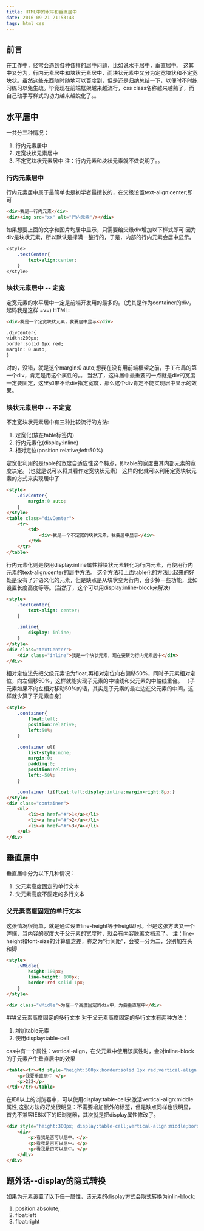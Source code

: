 ```yaml
---
title: HTML中的水平和垂直居中
date: 2016-09-21 21:53:43
tags: html css
---
```


## 前言
在工作中，经常会遇到各种各样的居中问题，比如说水平居中，垂直居中。
这其中又分为，行内元素居中和块状元素居中，而块状元素中又分为定宽块状和不定宽块状。虽然这些东西随时随地可以百度到，但是还是归纳总结一下，以便时不时练习练习以免生疏。毕竟现在前端框架越来越流行，css class名称越来越熟了，而自己动手写样式的功力越来越蜕化了。。

## 水平居中
一共分三种情况：
1. 行内元素居中
2. 定宽块状元素居中
3. 不定宽块状元素居中
注：行内元素和块状元素就不做说明了。。

### 行内元素居中
行内元素居中属于最简单也是初学者最擅长的，在父级设置text-align:center;即可
```html
<div>我是一行内元素</div>
<div><img src="xx" alt="行内元素"/></div>
```
如果想要上面的文字和图片均居中显示，只需要给父级div增加以下样式即可
因为div是块状元素，所以默认是撑满一整行的，于是，内部的行内元素会居中显示。
``` CSS
<style>
	.textCenter{
		text-align:center;
	}
</style>
```
### 块状元素居中 -- 定宽
定宽元素的水平居中一定是前端开发用的最多的。（尤其是作为container的div，起码我是这样 =v=)
HTML:
```html 
<div>我是一个定宽块状元素，我要居中显示</div>

.divCenter{
width:200px;
border:solid 1px red;
margin: 0 auto;
}
```

对的，没错，就是这个margin:0 auto;想我在没有用前端框架之前，手工布局的第一个div，肯定是用这个属性的。。
当然了，这样居中最重要的一点就是div的宽度一定要固定，这里如果不给div指定宽度，那么这个div肯定不能实现居中显示的效果。

### 块状元素居中 -- 不定宽
不定宽块状元素居中有三种比较流行的方法:
1. 定宽化(放在table标签内)
2. 行内元素化(display:inline) 
3. 相对定位(position:relative;left:50%)

定宽化利用的是table的宽度自适应性这个特点，即table的宽度由其内部元素的宽度决定。（也就是说可以将其看作定宽块状元素）
这样的化就可以利用定宽块状元素的方式来实现居中了

``` HTML
<style>
	.divCenter{
		margin:0 auto;
	}
</style>
<table class="divCenter">
	<tr>
		<td>
			<div>我是一个不定宽的块状元素，我要居中显示</div>			
		</td>
	</tr>
</table>

```

行内元素化则是使用display:inline属性将块状元素转化为行内元素，再使用行内元素的text-align:center的居中方法。
这个方法和上面table化的方法比起来的好处是没有了非语义化的元素，但是缺点是从块状变为行内，会少掉一些功能，比如设置长度高度等等。(当然了，这个可以用display:inline-block来解决)
```HTML
<style>
	.textCenter{
		text-align: center;
	}

	.inline{
		display: inline;
	}
</style>
<div class="textCenter">
	<div class="inline">我是一个块状元素，现在要转为行内元素居中</div>
</div>
```

相对定位法先把父级元素设为float,再相对定位向右偏移50%，同时子元素相对定位，向左偏移50%，这样就能实现子元素的中轴线和父元素的中轴线重合。
（子元素如果不向左相对移动50%的话，其实是子元素的最左边在父元素的中间，这样就少算了子元素自身）

``` HTML
<style>
	.container{
		float:left;
		position:relative;
		left:50%;
	}

	.container ul{
		list-style:none;
		margin:0;
		padding:0;
		position:relative;
		left:-50%;
	}

	.container li{float:left;display:inline;margin-right:8px;}
</style>
<div class="container">
	<ul>
		<li><a href="#">1</a></li>
		<li><a href="#">2</a></li>
		<li><a href="#">3</a></li>
	</ul>
</div>
```

## 垂直居中
垂直居中分为以下几种情况：
1. 父元素高度固定的单行文本
2. 父元素高度不固定的多行文本

### 父元素高度固定的单行文本
这张情况很简单，就是通过设置line-height等于heigt即可。但是这张方法又一个弊端，当内容的宽度大于父元素的宽度时，就会有内容脱离文档流了。
注：line-height和font-size的计算值之差，称之为“行间距”，会被一分为二，分别加在头和脚

``` HTML
<style>
	.vMidle{
		height:100px;
		line-height: 100px;
		border:red solid 1px;
	}
</style>

<div class="vMidle">为在一个高度固定的div中，为要垂直居中</div>
```

###父元素高度固定的多行文本
对于父元素高度固定的多行文本有两种方法：
1. 增加table元素
2. 使用display:table-cell

css中有一个属性：vertical-align，在父元素中使用该属性时，会对inline-block的子元素产生垂直居中的效果
```HTML
<table><tr><td style="height:500px;border:solid 1px red;vertical-align:middle">
	<p>我要垂直居中 </p>
	<p>222</p>
</td></tr></table>
```

在IE8以上的浏览器中，可以使用display:table-cell来激活vertical-align:middle属性,这张方法的好处很明显：不需要增加额外的标签，但是缺点同样也很明显，首先不兼容IE8以下的IE浏览器，其次就是把display属性修改了。
```HTML
<div style="height:300px; display:table-cell;vertical-align:middle;border:solid red 1px;">
	<div>
		<p>看我是否可以居中。</p>
		<p>看我是否可以居中。</p>
		<p>看我是否可以居中。</p>
	</div>
</div>
```

## 题外话--display的隐式转换
如果为元素设置了以下任一属性，该元素的display方式会隐式转换为inlin-block:
1. position:absolute;
2. float:left
3. float:right